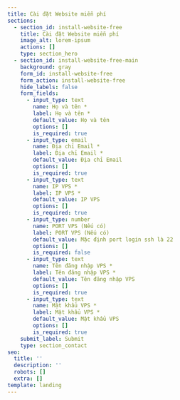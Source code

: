 ```yaml
---
title: Cài đặt Website miễn phí
sections:
  - section_id: install-website-free
    title: Cài đặt Website miễn phí
    image_alt: lorem-ipsum
    actions: []
    type: section_hero
  - section_id: install-website-free-main
    background: gray
    form_id: install-website-free
    form_action: install-website-free
    hide_labels: false
    form_fields:
      - input_type: text
        name: Họ và tên *
        label: Họ và tên *
        default_value: Họ và tên
        options: []
        is_required: true
      - input_type: email
        name: Địa chỉ Email *
        label: Địa chỉ Email *
        default_value: Địa chỉ Email
        options: []
        is_required: true
      - input_type: text
        name: IP VPS *
        label: IP VPS *
        default_value: IP VPS
        options: []
        is_required: true
      - input_type: number
        name: PORT VPS (Nếu có)
        label: PORT VPS (Nếu có)
        default_value: Mặc định port login ssh là 22
        options: []
        is_required: false
      - input_type: text
        name: Tên đăng nhập VPS *
        label: Tên đăng nhập VPS *
        default_value: Tên đăng nhập VPS
        options: []
        is_required: true
      - input_type: text
        name: Mật khẩu VPS *
        label: Mật khẩu VPS *
        default_value: Mật khẩu VPS
        options: []
        is_required: true
    submit_label: Submit
    type: section_contact
seo:
  title: ''
  description: ''
  robots: []
  extra: []
template: landing
---
```

